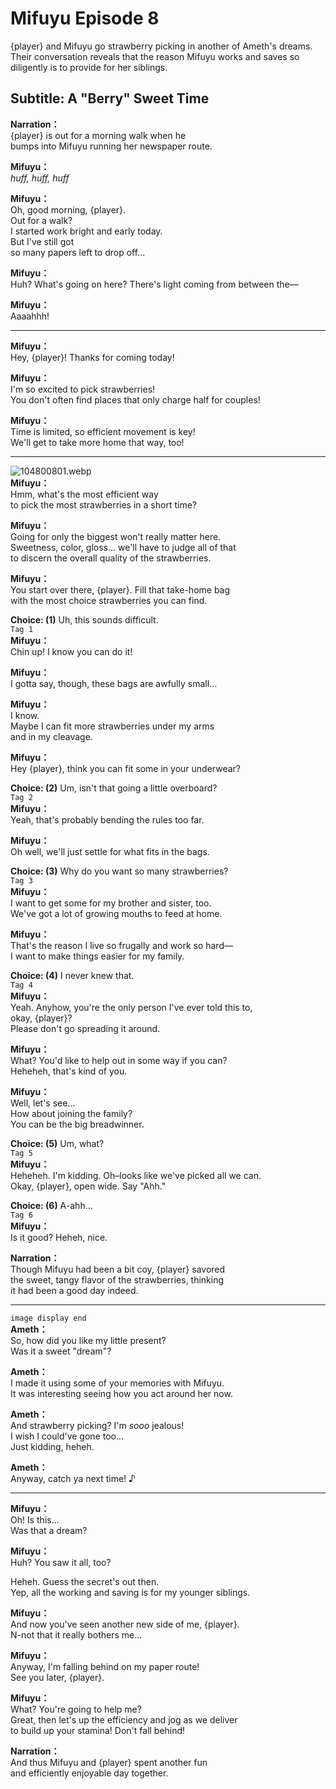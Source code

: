 # Mifuyu Episode 8
{player} and Mifuyu go strawberry picking in another of Ameth's dreams. Their conversation reveals that the reason Mifuyu works and saves so diligently is to provide for her siblings.
  
## Subtitle: A \"Berry\" Sweet Time
  
**Narration：**  
{player} is out for a morning walk when he  
bumps into Mifuyu running her newspaper route.  
  
**Mifuyu：**  
*huff, huff, huff*  
  
**Mifuyu：**  
Oh, good morning, {player}.  
Out for a walk?  
I started work bright and early today.  
But I've still got  
so many papers left to drop off...  
  
**Mifuyu：**  
Huh? What's going on here? There's light coming from between the—  
  
**Mifuyu：**  
Aaaahhh!  
  

---  
  
**Mifuyu：**  
Hey, {player}! Thanks for coming today!  
  
**Mifuyu：**  
I'm so excited to pick strawberries!  
You don't often find places that only charge half for couples!  
  
**Mifuyu：**  
Time is limited, so efficient movement is key!  
We'll get to take more home that way, too!  
  

---  
  
![104800801.webp](https://redive.estertion.win/card/story/104800801.webp)  
**Mifuyu：**  
Hmm, what's the most efficient way  
to pick the most strawberries in a short time?  
  
**Mifuyu：**  
Going for only the biggest won't really matter here.  
Sweetness, color, gloss... we'll have to judge all of that  
to discern the overall quality of the strawberries.  
  
**Mifuyu：**  
You start over there, {player}. Fill that take-home bag  
with the most choice strawberries you can find.  
  
**Choice: (1)**  Uh, this sounds difficult.  
`Tag 1`  
**Mifuyu：**  
Chin up! I know you can do it!  
  
**Mifuyu：**  
I gotta say, though, these bags are awfully small...  
  
**Mifuyu：**  
I know.  
Maybe I can fit more strawberries under my arms  
and in my cleavage.  
  
**Mifuyu：**  
Hey {player}, think you can fit some in your underwear?  
  
**Choice: (2)**  Um, isn't that going a little overboard?  
`Tag 2`  
**Mifuyu：**  
Yeah, that's probably bending the rules too far.  
  
**Mifuyu：**  
Oh well, we'll just settle for what fits in the bags.  
  
**Choice: (3)**  Why do you want so many strawberries?  
`Tag 3`  
**Mifuyu：**  
I want to get some for my brother and sister, too.  
We've got a lot of growing mouths to feed at home.  
  
**Mifuyu：**  
That's the reason I live so frugally and work so hard—  
I want to make things easier for my family.  
  
**Choice: (4)**  I never knew that.  
`Tag 4`  
**Mifuyu：**  
Yeah. Anyhow, you're the only person I've ever told this to,  
okay, {player}?  
Please don't go spreading it around.  
  
**Mifuyu：**  
What? You'd like to help out in some way if you can?  
Heheheh, that's kind of you.  
  
**Mifuyu：**  
Well, let's see...  
How about joining the family?  
You can be the big breadwinner.  
  
**Choice: (5)**  Um, what?  
`Tag 5`  
**Mifuyu：**  
Heheheh. I'm kidding. Oh–looks like we've picked all we can.  
Okay, {player}, open wide. Say \"Ahh.\"  
  
**Choice: (6)**  A-ahh...  
`Tag 6`  
**Mifuyu：**  
Is it good? Heheh, nice.  
  
**Narration：**  
Though Mifuyu had been a bit coy, {player} savored  
the sweet, tangy flavor of the strawberries, thinking  
it had been a good day indeed.  
  

---  
  
`image display end`  
**Ameth：**  
So, how did you like my little present?  
Was it a sweet \"dream\"?  
  
**Ameth：**  
I made it using some of your memories with Mifuyu.  
It was interesting seeing how you act around her now.  
  
**Ameth：**  
And strawberry picking? I'm *sooo* jealous!  
I wish I could've gone too...  
Just kidding, heheh.  
  
**Ameth：**  
Anyway,  catch ya next time! ♪  
  

---  
  
**Mifuyu：**  
Oh! Is this...  
Was that a dream?  
  
**Mifuyu：**  
Huh? You saw it all, too?  
  
Heheh. Guess the secret's out then.  
Yep, all the working and saving is for my younger siblings.  
  
**Mifuyu：**  
And now you've seen another new side of me, {player}.  
N-not that it really bothers me...  
  
**Mifuyu：**  
Anyway, I'm falling behind on my paper route!  
See you later, {player}.  
  
**Mifuyu：**  
What? You're going to help me?  
Great, then let's up the efficiency and jog as we deliver  
to build up your stamina! Don't fall behind!  
  
**Narration：**  
And thus Mifuyu and {player} spent another fun  
and efficiently enjoyable day together.  
